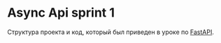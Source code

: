 # Async Api sprint 1
Структура проекта и код, который был приведен в уроке по [FastAPI](https://practicum.yandex.ru/learn/middle-python-plus-async/courses/d0d656c1-003b-4be2-92ff-c7ef3965e762/sprints/222050/topics/480e3f13-043a-4031-a0d5-536198e90a7f/lessons/bb09cf61-e16f-46df-9efc-076520708623/). 
